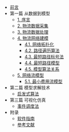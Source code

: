 * [前言](preface.md)
* 第一篇 从数据到模型
  * [1. 序言](section1/1.introduction.md)
  * [2. 物流数据采集](section1/2.data_collecting.md)
  * [3. 物流数据处理](section1/3.data_processing.md)
  * [4. 物流网络建模](section1/4.net_modelling.md)
    * [4.1. 网络拓扑化](section1/4.1.net_topologizing.md)
    * [4.2. 路径遍历算法](section1/4.2.net_traversing.md)
    * [4.3. 最短路径标号法](section1/4.3.labelling_algorithm.md)
    * [4.4. 最短路径模型](section1/4.4.shortest_path_model.md)
    * [4.5. 模型算法关系](section1/4.5.model_algorithm.md)
  * [5. 网络流模型](section1/5.net_flow.md)
    * [5.1. 最小费用流模型](section1/5.1.min_net_flow.md)
* 第二篇 模型求解技术
  * [启发式算法](section2/heuristics.md)
* 第三篇 可视化仿真
  * [事件调度法](section3/event_scheduling.md)
* 附录
  * [软件指南](soft_guide.md)
  * [参考文献](references.md)